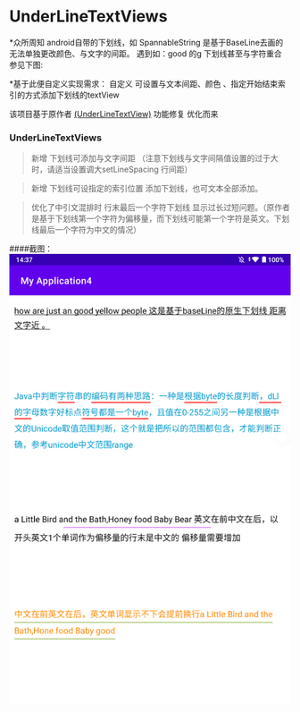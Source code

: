 # UnderLineTextViews


*众所周知 android自带的下划线，如 SpannableString 是基于BaseLine去画的无法单独更改颜色、与文字的间距。 遇到如：good 的g 下划线甚至与字符重合 参见下图:

*基于此便自定义实现需求： 自定义 可设置与文本间距、颜色 、指定开始结束索引的方式添加下划线的textView

该项目基于原作者 [(UnderLineTextView)](https://github.com/lixiaote/UnderLineTextView) 功能修复 优化而来  

 ### UnderLineTextViews 
  > 新增 下划线可添加与文字间距 （注意下划线与文字间隔值设置的过于大时，请适当设置调大setLineSpacing 行间距）
  
  > 新增 下划线可设指定的索引位置 添加下划线，也可文本全部添加。
  
  > 优化了中引文混排时 行末最后一个字符下划线 显示过长过短问题。（原作者是基于下划线第一个字符为偏移量，而下划线可能第一个字符是英文。下划线最后一个字符为中文的情况）
  
####截图：
![UnderLineTextViews](https://github.com/yezihengok/UnderLineTextViews/blob/master/screenshots/device-1.png)

 
 

 




